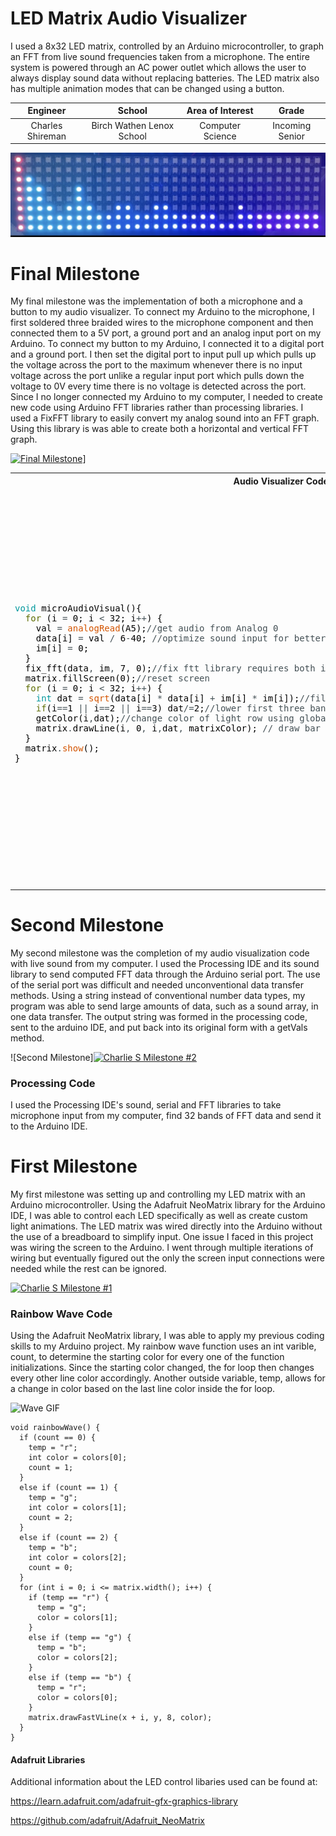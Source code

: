 # LED Matrix Audio Visualizer
I used a 8x32 LED matrix, controlled by an Arduino microcontroller, to graph an FFT from live sound frequencies taken from a microphone. The entire system is powered through an AC power outlet which allows the user to always display sound data without replacing batteries. The LED matrix also has multiple animation modes that can be changed using a button. 

| **Engineer** | **School** | **Area of Interest** | **Grade** |
|:--:|:--:|:--:|:--:|
| Charles Shireman | Birch Wathen Lenox School | Computer Science | Incoming Senior

![Headstone Image](https://github.com/CharlesShireman/CharlesShiremans_BSE_Portfolio/raw/gh-pages/Attachment0.jpeg)
  
# Final Milestone
My final milestone was the implementation of both a microphone and a button to my audio visualizer. To connect my Arduino to the microphone, I first soldered three braided wires to the microphone component and then connected them to a 5V port, a ground port and an analog input port on my Arduino. To connect my button to my Arduino, I connected it to a digital port and a ground port. I then set the digital port to input pull up which pulls up the voltage across the port to the maximum whenever there is no input voltage across the port unlike a regular input port which pulls down the voltage to 0V every time there is no voltage is detected across the port. Since I no longer connected my Arduino to my computer, I needed to create new code using Arduino FFT libraries rather than processing libraries. I used a FixFFT library to easily convert my analog sound into an FFT graph. Using this library is was able to create both a horizontal and vertical FFT graph.

[![Final Milestone](https://res.cloudinary.com/marcomontalbano/image/upload/v1632717156/video_to_markdown/images/youtube--eIDTxj1KyaQ-c05b58ac6eb4c4700831b2b3070cd403.jpg)](https://www.youtube.com/watch?v=eIDTxj1KyaQ "Charlie S Milestone #3")]
<table>
<tr>
<th>Audio Visualizer Code</th>
<th>Button Code</th>
</tr>
<tr>
<td>
<pre>
<pre>
<font color="#00979c">void</font> <font color="#000000">microAudioVisual</font><font color="#000000">(</font><font color="#000000">)</font><font color="#000000">{</font>
 &nbsp;<font color="#5e6d03">for</font> <font color="#000000">(</font><font color="#000000">i</font> <font color="#434f54">=</font> <font color="#000000">0</font><font color="#000000">;</font> <font color="#000000">i</font> <font color="#434f54">&lt;</font> <font color="#000000">32</font><font color="#000000">;</font> <font color="#000000">i</font><font color="#434f54">++</font><font color="#000000">)</font> <font color="#000000">{</font>
 &nbsp;&nbsp;&nbsp;<font color="#000000">val</font> <font color="#434f54">=</font> <font color="#d35400">analogRead</font><font color="#000000">(</font><font color="#000000">A5</font><font color="#000000">)</font><font color="#000000">;</font><font color="#434f54">&#47;&#47;get audio from Analog 0</font>
 &nbsp;&nbsp;&nbsp;<font color="#000000">data</font><font color="#000000">[</font><font color="#000000">i</font><font color="#000000">]</font> <font color="#434f54">=</font> <font color="#000000">val</font> <font color="#434f54">&#47;</font> <font color="#000000">6</font><font color="#434f54">-</font><font color="#000000">40</font><font color="#000000">;</font> <font color="#434f54">&#47;&#47;optimize sound input for better graph representation</font>
 &nbsp;&nbsp;&nbsp;<font color="#000000">im</font><font color="#000000">[</font><font color="#000000">i</font><font color="#000000">]</font> <font color="#434f54">=</font> <font color="#000000">0</font><font color="#000000">;</font>
 &nbsp;<font color="#000000">}</font>
 &nbsp;<font color="#000000">fix_fft</font><font color="#000000">(</font><font color="#000000">data</font><font color="#434f54">,</font> <font color="#000000">im</font><font color="#434f54">,</font> <font color="#000000">7</font><font color="#434f54">,</font> <font color="#000000">0</font><font color="#000000">)</font><font color="#000000">;</font><font color="#434f54">&#47;&#47;fix ftt library requires both input and output arrays for FFT calculation</font>
 &nbsp;<font color="#000000">matrix</font><font color="#434f54">.</font><font color="#000000">fillScreen</font><font color="#000000">(</font><font color="#000000">0</font><font color="#000000">)</font><font color="#000000">;</font><font color="#434f54">&#47;&#47;reset screen</font>
 &nbsp;<font color="#5e6d03">for</font> <font color="#000000">(</font><font color="#000000">i</font> <font color="#434f54">=</font> <font color="#000000">0</font><font color="#000000">;</font> <font color="#000000">i</font> <font color="#434f54">&lt;</font> <font color="#000000">32</font><font color="#000000">;</font> <font color="#000000">i</font><font color="#434f54">++</font><font color="#000000">)</font> <font color="#000000">{</font>
 &nbsp;&nbsp;&nbsp;<font color="#00979c">int</font> <font color="#000000">dat</font> <font color="#434f54">=</font> <font color="#d35400">sqrt</font><font color="#000000">(</font><font color="#000000">data</font><font color="#000000">[</font><font color="#000000">i</font><font color="#000000">]</font> <font color="#434f54">*</font> <font color="#000000">data</font><font color="#000000">[</font><font color="#000000">i</font><font color="#000000">]</font> <font color="#434f54">+</font> <font color="#000000">im</font><font color="#000000">[</font><font color="#000000">i</font><font color="#000000">]</font> <font color="#434f54">*</font> <font color="#000000">im</font><font color="#000000">[</font><font color="#000000">i</font><font color="#000000">]</font><font color="#000000">)</font><font color="#000000">;</font><font color="#434f54">&#47;&#47;filter out noise and hum</font>
 &nbsp;&nbsp;&nbsp;<font color="#5e6d03">if</font><font color="#000000">(</font><font color="#000000">i</font><font color="#434f54">==</font><font color="#000000">1</font> <font color="#434f54">||</font> <font color="#000000">i</font><font color="#434f54">==</font><font color="#000000">2</font> <font color="#434f54">||</font> <font color="#000000">i</font><font color="#434f54">==</font><font color="#000000">3</font><font color="#000000">)</font> <font color="#000000">dat</font><font color="#434f54">&#47;=</font><font color="#000000">2</font><font color="#000000">;</font><font color="#434f54">&#47;&#47;lower first three band values</font>
 &nbsp;&nbsp;&nbsp;<font color="#000000">getColor</font><font color="#000000">(</font><font color="#000000">i</font><font color="#434f54">,</font><font color="#000000">dat</font><font color="#000000">)</font><font color="#000000">;</font><font color="#434f54">&#47;&#47;change color of light row using global matrixColor variable</font>
 &nbsp;&nbsp;&nbsp;<font color="#000000">matrix</font><font color="#434f54">.</font><font color="#000000">drawLine</font><font color="#000000">(</font><font color="#000000">i</font><font color="#434f54">,</font> <font color="#000000">0</font><font color="#434f54">,</font> <font color="#000000">i</font><font color="#434f54">,</font><font color="#000000">dat</font><font color="#434f54">,</font> <font color="#000000">matrixColor</font><font color="#000000">)</font><font color="#000000">;</font> <font color="#434f54">&#47;&#47; draw bar graphics</font>
 &nbsp;<font color="#000000">}</font>
 &nbsp;<font color="#000000">matrix</font><font color="#434f54">.</font><font color="#d35400">show</font><font color="#000000">(</font><font color="#000000">)</font><font color="#000000">;</font>
<font color="#000000">}</font>
</pre>
</td>
<td>

<pre>
<font color="#00979c">void</font> <font color="#5e6d03">loop</font><font color="#000000">(</font><font color="#000000">)</font> <font color="#000000">{</font>
 &nbsp;<b><font color="#d35400">button</font></b><font color="#434f54">.</font><font color="#5e6d03">loop</font><font color="#000000">(</font><font color="#000000">)</font><font color="#000000">;</font>

 &nbsp;<font color="#5e6d03">if</font> <font color="#000000">(</font><b><font color="#d35400">button</font></b><font color="#434f54">.</font><font color="#d35400">isPressed</font><font color="#000000">(</font><font color="#000000">)</font><font color="#000000">)</font> <font color="#000000">{</font>
 &nbsp;&nbsp;&nbsp;<font color="#000000">buttonPress</font> <font color="#434f54">=</font> <font color="#00979c">HIGH</font><font color="#000000">;</font>
 &nbsp;<font color="#000000">}</font>

 &nbsp;<font color="#5e6d03">if</font> <font color="#000000">(</font><font color="#000000">buttonPress</font> <font color="#434f54">==</font> <font color="#00979c">HIGH</font><font color="#000000">)</font> <font color="#000000">{</font>
 &nbsp;&nbsp;&nbsp;<font color="#5e6d03">if</font> <font color="#000000">(</font><font color="#000000">lastMethod</font> <font color="#434f54">==</font> <font color="#005c5f">&#34;textScroll&#34;</font><font color="#000000">)</font> <font color="#000000">{</font>
 &nbsp;&nbsp;&nbsp;&nbsp;&nbsp;<font color="#000000">lastMethod</font> <font color="#434f54">=</font> <font color="#005c5f">&#34;audio&#34;</font><font color="#000000">;</font>
 &nbsp;&nbsp;&nbsp;<font color="#000000">}</font>
 &nbsp;&nbsp;&nbsp;<font color="#5e6d03">else</font> <font color="#5e6d03">if</font> <font color="#000000">(</font><font color="#000000">lastMethod</font> <font color="#434f54">==</font> <font color="#005c5f">&#34;audio&#34;</font><font color="#000000">)</font> <font color="#000000">{</font>
 &nbsp;&nbsp;&nbsp;&nbsp;&nbsp;<font color="#000000">lastMethod</font> <font color="#434f54">=</font> <font color="#005c5f">&#34;rainbow&#34;</font><font color="#000000">;</font>
 &nbsp;&nbsp;&nbsp;<font color="#000000">}</font>
 &nbsp;&nbsp;&nbsp;<font color="#5e6d03">else</font> <font color="#5e6d03">if</font> <font color="#000000">(</font><font color="#000000">lastMethod</font> <font color="#434f54">==</font> <font color="#005c5f">&#34;rainbow&#34;</font><font color="#000000">)</font> <font color="#000000">{</font>
 &nbsp;&nbsp;&nbsp;&nbsp;&nbsp;<font color="#000000">lastMethod</font> <font color="#434f54">=</font> <font color="#005c5f">&#34;vert&#34;</font><font color="#000000">;</font>
 &nbsp;&nbsp;&nbsp;<font color="#000000">}</font>
 &nbsp;&nbsp;&nbsp;<font color="#5e6d03">else</font> <font color="#5e6d03">if</font><font color="#000000">(</font><font color="#000000">lastMethod</font><font color="#434f54">==</font><font color="#005c5f">&#34;vert&#34;</font><font color="#000000">)</font><font color="#000000">{</font>
 &nbsp;&nbsp;&nbsp;&nbsp;&nbsp;<font color="#000000">lastMethod</font><font color="#434f54">=</font><font color="#005c5f">&#34;textScroll&#34;</font><font color="#000000">;</font>
 &nbsp;&nbsp;&nbsp;&nbsp;&nbsp;<font color="#000000">}</font>
 &nbsp;&nbsp;&nbsp;<font color="#000000">buttonPress</font> <font color="#434f54">=</font> <font color="#00979c">LOW</font><font color="#000000">;</font>
 &nbsp;<font color="#000000">}</font>

 &nbsp;<font color="#5e6d03">if</font> <font color="#000000">(</font><font color="#000000">lastMethod</font> <font color="#434f54">==</font> <font color="#005c5f">&#34;textScroll&#34;</font><font color="#000000">)</font> <font color="#000000">{</font>
 &nbsp;&nbsp;&nbsp;<font color="#000000">textDisplay</font><font color="#000000">(</font><font color="#000000">)</font><font color="#000000">;</font>
 &nbsp;<font color="#000000">}</font>
 &nbsp;<font color="#5e6d03">else</font> <font color="#5e6d03">if</font> <font color="#000000">(</font><font color="#000000">lastMethod</font> <font color="#434f54">==</font> <font color="#005c5f">&#34;audio&#34;</font><font color="#000000">)</font> <font color="#000000">{</font>
 &nbsp;&nbsp;&nbsp;<font color="#000000">serialAudioVisual</font><font color="#000000">(</font><font color="#000000">)</font><font color="#000000">;</font>
 &nbsp;<font color="#000000">}</font>
 &nbsp;<font color="#5e6d03">else</font> <font color="#5e6d03">if</font> <font color="#000000">(</font><font color="#000000">lastMethod</font> <font color="#434f54">==</font> <font color="#005c5f">&#34;rainbow&#34;</font><font color="#000000">)</font> <font color="#000000">{</font>
 &nbsp;&nbsp;&nbsp;<font color="#000000">rainbowWave</font><font color="#000000">(</font><font color="#000000">)</font><font color="#000000">;</font>
 &nbsp;<font color="#000000">}</font>
 &nbsp;<font color="#5e6d03">else</font> <font color="#5e6d03">if</font><font color="#000000">(</font><font color="#000000">lastMethod</font><font color="#434f54">==</font><font color="#005c5f">&#34;vert&#34;</font><font color="#000000">)</font><font color="#000000">{</font>
 &nbsp;&nbsp;&nbsp;<font color="#000000">vertAudioVisual</font><font color="#000000">(</font><font color="#000000">)</font><font color="#000000">;</font> 
 &nbsp;&nbsp;<font color="#000000">}</font>

<font color="#000000">matrix</font><font color="#434f54">.</font><font color="#d35400">show</font><font color="#000000">(</font><font color="#000000">)</font><font color="#000000">;</font>
<font color="#000000">}</font>
</pre>

</td>
</tr>
</table>

# Second Milestone
My second milestone was the completion of my audio visualization code with live sound from my computer. I used the Processing IDE and its sound library to send computed FFT data through the Arduino serial port. The use of the serial port was difficult and needed unconventional data transfer methods. Using a string instead of conventional number data types, my program was able to send large amounts of data, such as a sound array, in one data transfer. The output string was formed in the processing code, sent to the arduino IDE, and put back into its original form with a getVals method.

![Second Milestone][![Charlie S Milestone #2](https://res.cloudinary.com/marcomontalbano/image/upload/v1625232831/video_to_markdown/images/youtube--nbdAxFHW8wU-c05b58ac6eb4c4700831b2b3070cd403.jpg)](https://www.youtube.com/watch?v=nbdAxFHW8wU "Charlie S Milestone #2")
### Processing Code
I used the Processing IDE's sound, serial and FFT libraries to take microphone input from my computer, find 32 bands of FFT data and send it to the Arduino IDE.



# First Milestone
  

My first milestone was setting up and controlling my LED matrix with an Arduino microcontroller. Using the Adafruit NeoMatrix library for the Arduino IDE, I was able to control each LED specifically as well as create custom light animations. The LED matrix was wired directly into the Arduino without the use of a breadboard to simplify input. One issue I faced in this project was wiring the screen to the Arduino. I went through multiple iterations of wiring but eventually figured out the only the screen input connections were needed while the rest can be ignored. 

[![Charlie S Milestone #1](https://res.cloudinary.com/marcomontalbano/image/upload/v1624455381/video_to_markdown/images/youtube--I3flct1JG6U-c05b58ac6eb4c4700831b2b3070cd403.jpg)](https://www.youtube.com/watch?v=I3flct1JG6U "Charlie S Milestone #1")

### Rainbow Wave Code

Using the Adafruit NeoMatrix library, I was able to apply my previous coding skills to my Arduino project. My rainbow wave function uses an int varible, count, to determine the starting color for every one of the function initializations. Since the starting color changed, the for loop then changes every other line color accordingly. Another outside variable, temp, allows for a change in color based on the last line color inside the for loop.

![Wave GIF](https://github.com/CharlesShireman/CharlesShiremans_BSE_Portfolio/raw/gh-pages/rainbowWave.gif)
```
void rainbowWave() {
  if (count == 0) {
    temp = "r";
    int color = colors[0];
    count = 1;
  }
  else if (count == 1) {
    temp = "g";
    int color = colors[1];
    count = 2;
  }
  else if (count == 2) {
    temp = "b";
    int color = colors[2];
    count = 0;
  }
  for (int i = 0; i <= matrix.width(); i++) {
    if (temp == "r") {
      temp = "g";
      color = colors[1];
    }
    else if (temp == "g") {
      temp = "b";
      color = colors[2];
    }
    else if (temp == "b") {
      temp = "r";
      color = colors[0];
    }
    matrix.drawFastVLine(x + i, y, 8, color);
  }
}
```
#### Adafruit Libraries
Additional information about the LED control libaries used can be found at:

https://learn.adafruit.com/adafruit-gfx-graphics-library

https://github.com/adafruit/Adafruit_NeoMatrix
